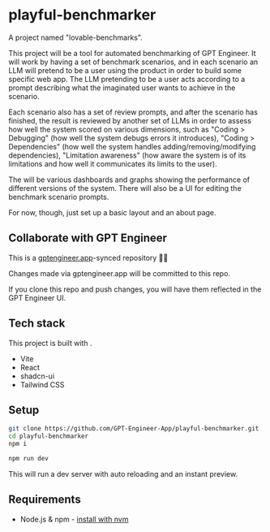 # playful-benchmarker

A project named "lovable-benchmarks".

This project will be a tool for automated benchmarking of GPT Engineer. It will work by having a set of benchmark scenarios, and in each scenario an LLM will pretend to be a user using the product in order to build some specific web app. The LLM pretending to be a user acts according to a prompt describing what the imaginated user wants to achieve in the scenario.

Each scenario also has a set of review prompts, and after the scenario has finished, the result is reviewed by another set of LLMs in order to assess how well the system scored on various dimensions, such as "Coding > Debugging" (how well the system debugs errors it introduces), "Coding > Dependencies" (how well the system handles adding/removing/modifying dependencies), "Limitation awareness" (how aware the system is of its limitations and how well it communicates its limits to the user).

The will be various dashboards and graphs showing the performance of different versions of the system. There will also be a UI for editing the benchmark scenario prompts.

For now, though, just set up a basic layout and an about page.

## Collaborate with GPT Engineer

This is a [gptengineer.app](https://gptengineer.app)-synced repository 🌟🤖

Changes made via gptengineer.app will be committed to this repo.

If you clone this repo and push changes, you will have them reflected in the GPT Engineer UI.

## Tech stack

This project is built with .

- Vite
- React
- shadcn-ui
- Tailwind CSS

## Setup

```sh
git clone https://github.com/GPT-Engineer-App/playful-benchmarker.git
cd playful-benchmarker
npm i
```

```sh
npm run dev
```

This will run a dev server with auto reloading and an instant preview.

## Requirements

- Node.js & npm - [install with nvm](https://github.com/nvm-sh/nvm#installing-and-updating)
